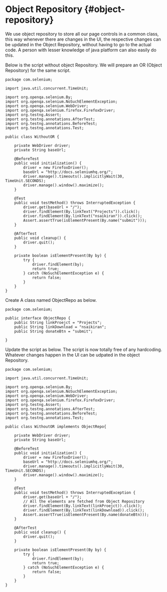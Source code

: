 # Object Repository {#object-repository}

We use object repository to store all our page controls in a common class, this way whenever there are changes in the UI, the respective changes can be updated in the Object Repository, without having to go to the actual code. A person with lesser knowledge of java platform can also easily do this.

Below is the script without object Repository. We will prepare an OR \(Object Repository\) for the same script.

```
package com.selenium;

import java.util.concurrent.TimeUnit;

import org.openqa.selenium.By;
import org.openqa.selenium.NoSuchElementException;
import org.openqa.selenium.WebDriver;
import org.openqa.selenium.firefox.FirefoxDriver;
import org.testng.Assert;
import org.testng.annotations.AfterTest;
import org.testng.annotations.BeforeTest;
import org.testng.annotations.Test;

public class WithoutOR {

    private WebDriver driver;
    private String baseUrl;

    @BeforeTest
    public void initialization() {
        driver = new FirefoxDriver();
        baseUrl = "http://docs.seleniumhq.org/";
        driver.manage().timeouts().implicitlyWait(30, TimeUnit.SECONDS);
        driver.manage().window().maximize();
    }

    @Test
    public void testMethod() throws InterruptedException {
        driver.get(baseUrl + "/");
        driver.findElement(By.linkText("Projects")).click();
        driver.findElement(By.linkText("nsaikiran")).click();
        Assert.assertTrue(isElementPresent(By.name("submit")));
    }

    @AfterTest
    public void cleanup() {
        driver.quit();
    }

    private boolean isElementPresent(By by) {
        try {
            driver.findElement(by);
            return true;
        } catch (NoSuchElementException e) {
            return false;
        }
    }
}
```

Create A class named ObjectRepo as below.

```
package com.selenium;

public interface ObjectRepo {
    public String linkProejct = "Projects";
    public String linkDownload = "nsaikiran";
    public String donateBtn = "submit";

}
```

Update the script as below. The script is now totally free of any hardcoding. Whatever changes happen in the UI can be udpated in the object Repository.

```
package com.selenium;

import java.util.concurrent.TimeUnit;

import org.openqa.selenium.By;
import org.openqa.selenium.NoSuchElementException;
import org.openqa.selenium.WebDriver;
import org.openqa.selenium.firefox.FirefoxDriver;
import org.testng.Assert;
import org.testng.annotations.AfterTest;
import org.testng.annotations.BeforeTest;
import org.testng.annotations.Test;

public class WithoutOR implements ObjectRepo{

    private WebDriver driver;
    private String baseUrl;

    @BeforeTest
    public void initialization() {
        driver = new FirefoxDriver();
        baseUrl = "http://docs.seleniumhq.org/";
        driver.manage().timeouts().implicitlyWait(30, TimeUnit.SECONDS);
        driver.manage().window().maximize();
    }

    @Test
    public void testMethod() throws InterruptedException {
        driver.get(baseUrl + "/");
        // All the elements are fetched from Object Repository
        driver.findElement(By.linkText(linkProejct)).click();
        driver.findElement(By.linkText(linkDownload)).click();
        Assert.assertTrue(isElementPresent(By.name(donateBtn)));
    }

    @AfterTest
    public void cleanup() {
        driver.quit();
    }

    private boolean isElementPresent(By by) {
        try {
            driver.findElement(by);
            return true;
        } catch (NoSuchElementException e) {
            return false;
        }
    }
}
```



